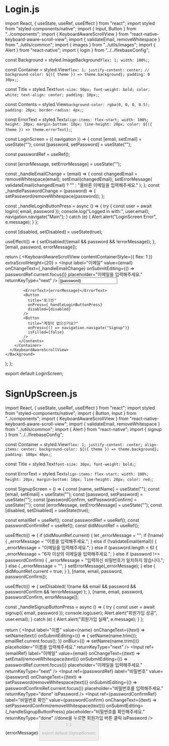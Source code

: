 # Login.js
import React, { useState, useRef, useEffect } from "react";
import styled from "styled-components/native";
import { Input, Button } from "../components";
import { KeyboardAwareScrollView } from "react-native-keyboard-aware-scroll-view";
import { validateEmail, removeWhitespace } from "../utils/common";
import { images } from "../utils/images";
import { Alert } from "react-native";
import { login } from "../../firebaseConfig";

const Background = styled.ImageBackground`
  flex: 1;
  width: 100%;
`;

const Container = styled.View`
  flex: 1;
  justify-content: center;
  // background-color: ${({ theme }) => theme.background};
  padding: 0 30px;
`;

const Title = styled.Text`
  font-size: 50px;
  font-weight: bold;
  color: white;
  text-align: center;
  padding: 10px;
`;

const Contents = styled.View`
  background-color: rgba(0, 0, 0, 0.5);
  padding: 20px;
  border-radius: 4px;
`;

const ErrorText = styled.Text`
  align-items: flex-start;
  width: 100%;
  height: 20px;
  margin-bottom: 10px;
  line-height: 20px;
  color: ${({ theme }) => theme.errorText};
`;

const LoginScreen = ({ navigation }) => {
  const [email, setEmail] = useState("");
  const [password, setPassword] = useState("");

  const passwordRef = useRef();

  const [errorMessage, setErrorMessage] = useState("");

  const _handleEmailChange = (email) => {
    const changedEmail = removeWhitespace(email);
    setEmail(changedEmail);
    setErrorMessage(
      validateEmail(changedEmail) ? "" : "올바른 이메일을 입력해주세요."
    );
  };
  const _handlePasswordChange = (password) => {
    setPassword(removeWhitespace(password));
  };

  const _handleLoginButtonPress = async () => {
    try {
      const user = await login({ email, password });
      console.log("Logged in with:", user.email);
      navigation.navigate("Main");
    } catch (e) {
      Alert.alert("LoginScreen Error", e.message);
    }
  };

  const [disabled, setDisabled] = useState(true);

  useEffect(() => {
    setDisabled(!(email && password && !errorMessage));
  }, [email, password, errorMessage]);

  return (
    <Background source={images.background} resizeMode="cover">
      <KeyboardAwareScrollView
        contentContainerStyle={{ flex: 1 }}
        extraScrollHeight={20}
      >
        <Container>
          <Title>Antudy</Title>
          <Contents>
            <Input
              label="이메일"
              value={email}
              onChangeText={_handleEmailChange}
              onSubmitEditing={() => passwordRef.current.focus()}
              placeholder="이메일을 입력해주세요."
              returnKeyType="next"
            />
            <Input
              ref={passwordRef}
              label="비밀번호"
              value={password}
              onChangeText={_handlePasswordChange}
              onSubmitEditing={_handleLoginButtonPress}
              placeholder="비밀번호를 입력해주세요."
              returnKeyType="done"
              isPassword
            />

            <ErrorText>{errorMessage}</ErrorText>
            <Button
              title="로그인"
              onPress={_handleLoginButtonPress}
              disabled={disabled}
            />
            <Button
              title="계정이 없으신가요?"
              onPress={() => navigation.navigate("Signup")}
              isFilled={false}
            />
          </Contents>
        </Container>
      </KeyboardAwareScrollView>
    </Background>
  );
};

export default LoginScreen;

# SignUpScreen.js
import React, { useState, useRef, useEffect } from "react";
import styled from "styled-components/native";
import { Button, Input } from "../components";
import { KeyboardAwareScrollView } from "react-native-keyboard-aware-scroll-view";
import { validateEmail, removeWhitespace } from "../utils/common";
import { Alert } from "react-native";
import { signup } from "../../firebaseConfig";

const Container = styled.View`
  flex: 1;
  justify-content: center;
  align-items: center;
  background-color: ${({ theme }) => theme.background};
  padding: 100px 40px;
`;

const Title = styled.Text`
  font-size: 30px;
  font-weight: bold;
`;

const ErrorText = styled.Text`
  align-items: flex-start;
  width: 100%;
  height: 20px;
  margin-bottom: 10px;
  line-height: 20px;
  color: red;
`;

const SignupScreen = () => {
  const [name, setName] = useState("");
  const [email, setEmail] = useState("");
  const [password, setPassword] = useState("");
  const [passwordConfirm, setPasswordConfirm] = useState("");
  const [errorMessage, setErrorMessage] = useState("");
  const [disabled, setDisabled] = useState(true);

  const emailRef = useRef();
  const passwordRef = useRef();
  const passwordConfirmRef = useRef();
  const didMountRef = useRef();

  useEffect(() => {
    if (didMountRef.current) {
      let _errorMessage = "";
      if (!name) {
        _errorMessage = "이름을 입력해주세요.";
      } else if (!validateEmail(email)) {
        _errorMessage = "이메일을 입력해주세요.";
      } else if (password.length < 6) {
        _errorMessage = "6자 이상의 이메일을 입력해주세요.";
      } else if (password !== passwordConfirm) {
        _errorMessage = "입력하신 비밀번호가 일치하지 않습니다.";
      } else {
        _errorMessage = "";
      }
      setErrorMessage(_errorMessage);
    } else {
      didMountRef.current = true;
    }
  }, [name, email, password, passwordConfirm]);

  useEffect(() => {
    setDisabled(
      !(name && email && password && passwordConfirm && !errorMessage)
    );
  }, [name, email, password, passwordConfirm, errorMessage]);

  const _handleSignupButtonPress = async () => {
    try {
      const user = await signup({ email, password });
      console.log(user);
      Alert.alert("회원가입 성공", user.email);
    } catch (e) {
      Alert.alert("회원가입 실패", e.message);
    }
  };

  return (
    <KeyboardAwareScrollView extraScrollHeight={20}>
      <Container>
        <Title>회원가입</Title>
        <Input
          label="이름"
          value={name}
          onChangeText={(text) => setName(text)}
          onSubmitEditing={() => {
            setName(name.trim());
            emailRef.current.focus();
          }}
          onBlur={() => setName(name.trim())}
          placeholder="이름을 입력해주세요."
          returnKeyType="next"
        />
        <Input
          ref={emailRef}
          label="이메일"
          value={email}
          onChangeText={(text) => setEmail(removeWhitespace(text))}
          onSubmitEditing={() => passwordRef.current.focus()}
          placeholder="이메일을 입력해주세요."
          returnKeyType="next"
        />
        <Input
          ref={passwordRef}
          label="비밀번호"
          value={password}
          onChangeText={(text) => setPassword(removeWhitespace(text))}
          onSubmitEditing={() => passwordConfirmRef.current.focus()}
          placeholder="비밀번호를 입력해주세요."
          returnKeyType="done"
          isPassword
        />
        <Input
          ref={passwordConfirmRef}
          label="비밀번호 확인"
          value={passwordConfirm}
          onChangeText={(text) => setPasswordConfirm(removeWhitespace(text))}
          onSubmitEditing={_handleSignupButtonPress}
          placeholder="비밀번호를 확인해주세요."
          returnKeyType="done" //done을 누르면 회원가입 버튼 클릭
          isPassword
        />
        <ErrorText>{errorMessage}</ErrorText>
        <Button
          title="가입하기"
          onPress={_handleSignupButtonPress}
          disabled={disabled}
        />
      </Container>
    </KeyboardAwareScrollView>
  );
};

export default SignupScreen;